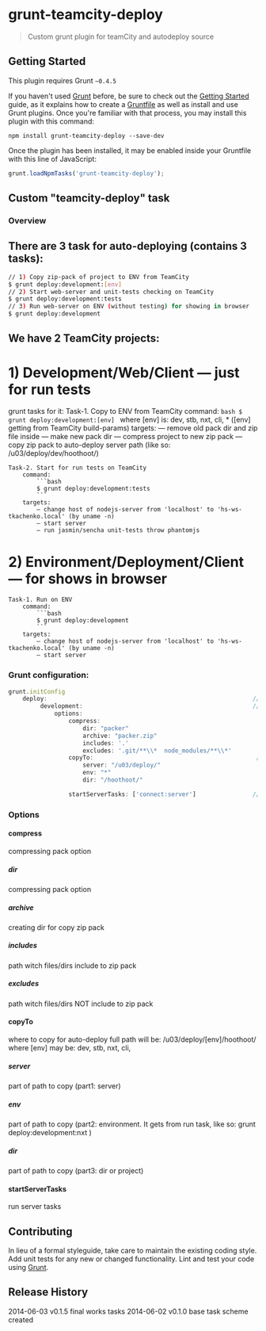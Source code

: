 # grunt-teamcity-deploy

> Custom grunt plugin for teamCity and autodeploy source

## Getting Started
This plugin requires Grunt `~0.4.5`

If you haven't used [Grunt](http://gruntjs.com/) before, be sure to check out the [Getting Started](http://gruntjs.com/getting-started) guide, as it explains how to create a [Gruntfile](http://gruntjs.com/sample-gruntfile) as well as install and use Grunt plugins. Once you're familiar with that process, you may install this plugin with this command:

```shell
npm install grunt-teamcity-deploy --save-dev
```

Once the plugin has been installed, it may be enabled inside your Gruntfile with this line of JavaScript:

```js
grunt.loadNpmTasks('grunt-teamcity-deploy');
```

## Custom "teamcity-deploy" task

### Overview
## There are 3 task for auto-deploying (contains 3 tasks):

```bash
// 1) Copy zip-pack of project to ENV from TeamCity 
$ grunt deploy:development:[env]
// 2) Start web-server and unit-tests checking on TeamCity
$ grunt deploy:development:tests
// 3) Run web-server on ENV (without testing) for showing in browser
$ grunt deploy:development
```

## We have 2 TeamCity projects:

# 1) Development/Web/Client — just for run tests
grunt tasks for it:
    Task-1. Copy to ENV from TeamCity 
        command:
            ```bash
            $ grunt deploy:development:[env]
            ```
            where [env] is: dev, stb, nxt, cli, * 
            ([env] getting from TeamCity build-params)
        targets:
            — remove old pack dir and zip file inside
            — make new pack dir
            — compress project to new zip pack
            — copy zip pack to auto-deploy server path (like so: /u03/deploy/dev/hoothoot/)

    Task-2. Start for run tests on TeamCity 
        command:
            ```bash
            $ grunt deploy:development:tests
            ```
        targets:
            — change host of nodejs-server from 'localhost' to 'hs-ws-tkachenko.local' (by uname -n)
            — start server
            — run jasmin/sencha unit-tests throw phantomjs 

# 2) Environment/Deployment/Client — for shows in browser
    Task-1. Run on ENV
        command:
            ```bash
            $ grunt deploy:development
            ```
        targets:
            — change host of nodejs-server from 'localhost' to 'hs-ws-tkachenko.local' (by uname -n)
            — start server

###  Grunt configuration:

```js
grunt.initConfig
    deploy:                                                          // deploy task
         development:                                                // deploy:development configeration (it is just a task, and could be more then one) 
             options:
                 compress:
                     dir: "packer"
                     archive: "packer.zip"
                     includes: '.'
                     excludes: '.git/**\\*  node_modules/**\\*'
                 copyTo:                                              // full path will be: /u03/deploy/[env]/hoothoot/
                     server: "/u03/deploy/"
                     env: "*" 
                     dir: "/hoothoot/"

                 startServerTasks: ['connect:server']                // run server tasks 
```

### Options

#### compress
compressing pack option

##### dir
compressing pack option

##### archive
creating dir for copy zip pack

##### includes
path witch files/dirs include to zip pack

##### excludes
path witch files/dirs NOT include to zip pack

#### copyTo
where to copy for auto-deploy
full path will be: /u03/deploy/[env]/hoothoot/ 
where [env] may be: dev, stb, nxt, cli,

##### server
part of path to copy (part1: server)

##### env
part of path to copy (part2: environment. It gets from run task, like so: grunt deploy:development:nxt )  

##### dir
part of path to copy (part3: dir or project)  

#### startServerTasks
run server tasks 

## Contributing
In lieu of a formal styleguide, take care to maintain the existing coding style. Add unit tests for any new or changed functionality. Lint and test your code using [Grunt](http://gruntjs.com/).

## Release History
2014-06-03  v0.1.5   final works tasks
2014-06-02  v0.1.0   base task scheme created
